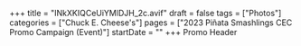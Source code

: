 +++
title = "INkXKIQCeUiYMlDJH_2c.avif"
draft = false
tags = ["Photos"]
categories = ["Chuck E. Cheese's"]
pages = ["2023 Piñata Smashlings CEC Promo Campaign (Event)"]
startDate = ""
+++
Promo Header
